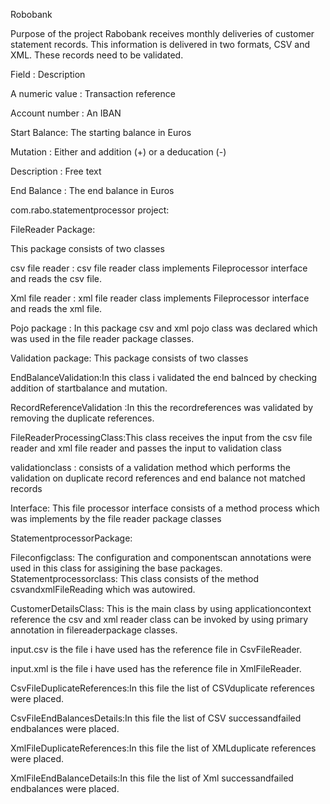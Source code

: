Robobank

Purpose of the project Rabobank receives monthly deliveries of customer statement records. This information is delivered in two formats, CSV and XML. These records need to be validated.

Field	: Description

A numeric value : Transaction reference

Account number : An IBAN

Start Balance: The starting balance in Euros

Mutation : Either and addition (+) or a deducation (-)

Description : Free text

End Balance : The end balance in Euros

com.rabo.statementprocessor project:

FileReader Package:

This package consists of two classes

csv file reader : csv file reader class implements Fileprocessor interface and reads the csv file.

Xml file reader : xml file reader class implements Fileprocessor interface and reads the xml file.

Pojo package : In this package csv and xml pojo class was declared which was used in the file reader package classes.

Validation package: This package consists of two classes

EndBalanceValidation:In this class i validated the end balnced by checking addition of startbalance and mutation.

RecordReferenceValidation :In this the recordreferences was validated by removing the duplicate references.

FileReaderProcessingClass:This class receives the input from the csv file reader and xml file reader and passes the input to validation class

validationclass : consists of a validation method which performs the validation on duplicate record references and end balance not matched records

Interface: This file processor interface consists of a method process which was implements by the file reader package classes

StatementprocessorPackage:

Fileconfigclass: The configuration and componentscan annotations were used in this class for assigining the base packages. Statementprocessorclass: This class consists of the method csvandxmlFileReading which was autowired.

CustomerDetailsClass: This is the main class by using applicationcontext reference the csv and xml reader class can be invoked by using primary annotation in filereaderpackage classes.

input.csv is the file i have used has the reference file in CsvFileReader.

input.xml is the file i have used has the reference file in XmlFileReader.

CsvFileDuplicateReferences:In this file the list of CSVduplicate references were placed.

CsvFileEndBalancesDetails:In this file the list of CSV successandfailed endbalances were placed.

XmlFileDuplicateReferences:In this file the list of XMLduplicate references were placed.

XmlFileEndBalanceDetails:In this file the list of Xml successandfailed endbalances were placed.
